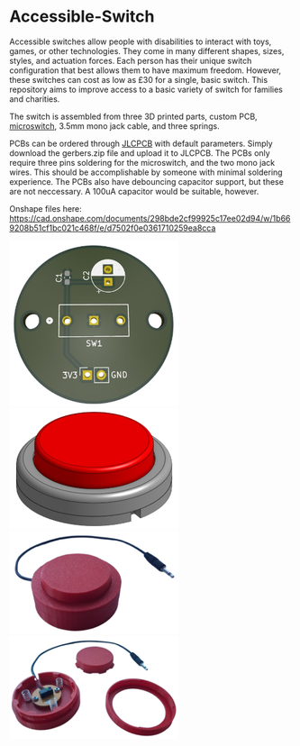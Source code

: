 # Accessible-Switch
Accessible switches allow people with disabilities to interact with toys, games, or other technologies. They come in many different shapes, sizes, styles, and actuation forces. Each person has their unique switch configuration that best allows them to have maximum freedom. However, these switches can cost as low as £30 for a single, basic switch. This repository aims to improve access to a basic variety of switch for families and charities.

The switch is assembled from three 3D printed parts, custom PCB, [microswitch](https://uk.farnell.com/omron-electronic-components/d2fs-f-n/microswitch-plunger-spst-0-1a/dp/2402441), 3.5mm mono jack cable, and three springs.

PCBs can be ordered through [JLCPCB](https://jlcpcb.com/) with default parameters. Simply download the gerbers.zip file and upload it to JLCPCB. The PCBs only require three pins soldering for the microswitch, and the two mono jack wires. This should be accomplishable by someone with minimal soldering experience. The PCBs also have debouncing capacitor support, but these are not neccessary. A 100uA capacitor would be suitable, however.

Onshape files here: https://cad.onshape.com/documents/298bde2cf99925c17ee02d94/w/1b669208b51cf1bc021c468f/e/d7502f0e0361710259ea8cca 


<img src="https://github.com/greenpanda111/Accessible-Switch/blob/main/Images/SwitchPCBImage.png?raw=true" alt="PCB" width="300"/>

<img src="https://github.com/greenpanda111/Accessible-Switch/blob/main/Images/switch.png?raw=true" alt="switch CAD" width="300"/>

<img src="https://github.com/greenpanda111/Accessible-Switch/blob/main/Images/Switch_Assembled_cropped.png" alt="Switch assembled" width="300"/>

<img src="https://github.com/greenpanda111/Accessible-Switch/blob/main/Images/Switch_parts_cropped.png" alt="Switch parts" width="300"/>
